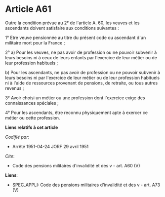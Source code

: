 # Article A61

Outre la condition prévue au 2° de l'article A. 60, les veuves et les ascendants doivent satisfaire aux conditions
suivantes :

1° Etre veuve pensionnée au titre du présent code ou ascendant d'un militaire mort pour la France ;

2° a) Pour les veuves, ne pas avoir de profession ou ne pouvoir subvenir à leurs besoins ni à ceux de leurs enfants par
l'exercice de leur métier ou de leur profession habituels ;

b) Pour les ascendants, ne pas avoir de profession ou ne pouvoir subvenir à leurs besoins ni par l'exercice de leur métier ou
de leur profession habituels ni à l'aide de ressources provenant de pensions, de retraite, ou tous autres revenus ;

3° Avoir choisi un métier ou une profession dont l'exercice exige des connaissances spéciales ;

4° Pour les ascendants, être reconnu physiquement apte à exercer ce métier ou cette profession.

**Liens relatifs à cet article**

_Codifié par_:

  - Arrêté 1951-04-24 JORF 29 avril 1951

_Cite_:

  - Code des pensions militaires d'invalidité et des v - art. A60 (V)

**Liens**:

  - SPEC_APPLI: Code des pensions militaires d'invalidité et des v - art. A73 (V)
